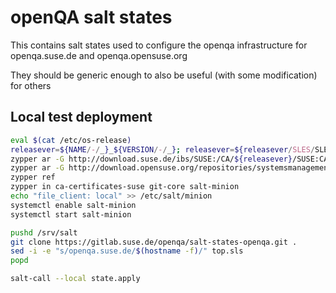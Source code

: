 # openQA salt states

This contains salt states used to configure the openqa infrastructure for openqa.suse.de and openqa.opensuse.org

They should be generic enough to also be useful (with some modification) for others

## Local test deployment

```sh
eval $(cat /etc/os-release)
releasever=${NAME/-/_}_${VERSION/-/_}; releasever=${releasever/SLES/SLE}
zypper ar -G http://download.suse.de/ibs/SUSE:/CA/${releasever}/SUSE:CA.repo
zypper ar -G http://download.opensuse.org/repositories/systemsmanagement:/saltstack/${releasever}/systemsmanagement:saltstack.repo
zypper ref
zypper in ca-certificates-suse git-core salt-minion
echo "file_client: local" >> /etc/salt/minion
systemctl enable salt-minion
systemctl start salt-minion

pushd /srv/salt
git clone https://gitlab.suse.de/openqa/salt-states-openqa.git .
sed -i -e "s/openqa.suse.de/$(hostname -f)/" top.sls
popd

salt-call --local state.apply
```
